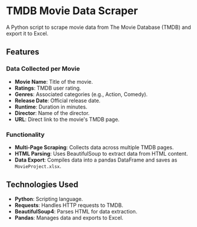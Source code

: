 # TMDB Movie Data Scraper  

A Python script to scrape movie data from The Movie Database (TMDB) and export it to Excel.  

## Features  
### Data Collected per Movie  
- **Movie Name**: Title of the movie.  
- **Ratings**: TMDB user rating.  
- **Genres**: Associated categories (e.g., Action, Comedy).  
- **Release Date**: Official release date.  
- **Runtime**: Duration in minutes.  
- **Director**: Name of the director.  
- **URL**: Direct link to the movie's TMDB page.  

### Functionality  
- **Multi-Page Scraping**: Collects data across multiple TMDB pages.  
- **HTML Parsing**: Uses BeautifulSoup to extract data from HTML content.  
- **Data Export**: Compiles data into a pandas DataFrame and saves as `MovieProject.xlsx`.  

## Technologies Used  
- **Python**: Scripting language.  
- **Requests**: Handles HTTP requests to TMDB.  
- **BeautifulSoup4**: Parses HTML for data extraction.  
- **Pandas**: Manages data and exports to Excel.  

